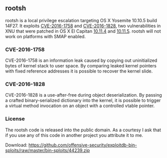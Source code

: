 ## rootsh

rootsh is a local privilege escalation targeting OS X Yosemite 10.10.5 build
14F27. It exploits [CVE-2016-1758] and [CVE-2016-1828], two vulnerabilities in
XNU that were patched in OS X El Capitan [10.11.4] and [10.11.5]. rootsh will
not work on platforms with SMAP enabled.

[CVE-2016-1758]: https://www.cve.mitre.org/cgi-bin/cvename.cgi?name=2016-1758
[CVE-2016-1828]: https://www.cve.mitre.org/cgi-bin/cvename.cgi?name=2016-1828
[10.11.4]: https://support.apple.com/en-us/HT206167
[10.11.5]: https://support.apple.com/en-us/HT206567

### CVE-2016-1758

CVE-2016-1758 is an information leak caused by copying out uninitialized bytes
of kernel stack to user space. By comparing leaked kernel pointers with fixed
reference addresses it is possible to recover the kernel slide.

### CVE-2016-1828

CVE-2016-1828 is a use-after-free during object deserialization. By passing a
crafted binary-serialized dictionary into the kernel, it is possible to trigger
a virtual method invocation on an object with a controlled vtable pointer.

### License

The rootsh code is released into the public domain. As a courtesy I ask that if
you use any of this code in another project you attribute it to me.


Download: https://github.com/offensive-security/exploitdb-bin-sploits/raw/master/bin-sploits/44239.zip